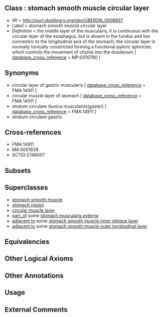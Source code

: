 
## Class : stomach smooth muscle circular layer

 * *IRI* = http://purl.obolibrary.org/obo/UBERON_0008857
 * *Label* = stomach smooth muscle circular layer
 * *Definition* = the middle layer of the muscularis; it is continuous with the circular layer of the esophagus, but is absent in the fundus and lies concentric to the longitudinal axis of the stomach; the circular layer is normally tonically constricted forming a functional pyloric sphincter, which controls the movement of chyme into the duodenum [ [database_cross_reference](../../ef/oboInOwl#hasDbXref.md) = MP:0010780 ]

## Synonyms

 * circular layer of gastric muscularis [ [database_cross_reference](../../ef/oboInOwl#hasDbXref.md) = FMA:14911 ]
 * circular muscle layer of stomach [ [database_cross_reference](../../ef/oboInOwl#hasDbXref.md) = FMA:14911 ]
 * stratum circulare (tunica muscularis)(gaster) [ [database_cross_reference](../../ef/oboInOwl#hasDbXref.md) = FMA:14911 ]
 * stratum circulare gastris

## Cross-references

 * FMA:14911
 * MA:0001628
 * SCTID:2746007

## Subsets


## Superclasses

 * [stomach smooth muscle](../../UBERON/22/UBERON_0004222.md)
 * [stomach region](../../UBERON/34/UBERON_0009034.md)
 * [circular muscle layer](../../UBERON/68/UBERON_0012368.md)
 * [part_of](../../BFO/50/BFO_0000050.md) some [stomach muscularis externa](../../UBERON/56/UBERON_0008856.md)
 * [adjacent to](../../RO/20/RO_0002220.md) some [stomach smooth muscle inner oblique layer](../../UBERON/62/UBERON_0008862.md)
 * [adjacent to](../../RO/20/RO_0002220.md) some [stomach smooth muscle outer longitudinal layer](../../UBERON/63/UBERON_0008863.md)

## Equivalencies


## Other Logical Axioms


## Other Annotations


## Usage


## External Comments

